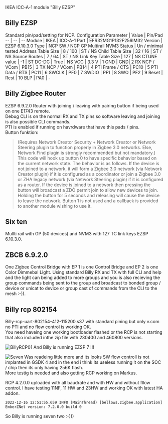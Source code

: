 IKEA ICC-A-1 module "Billy EZSP"

## Billy EZSP
Standard pin/pad/setting for NCP.
Configuration Parameter | Value | Pin/Pad
-- | -- | --
Module | IKEA | ICC-A-1
Part | EFR32MG1P132F256IM32
Version | EZSP 6.10.3.0
Type | NCP SW / NCP GP Multirail NVM3
Status |  Un / minimal tested
Address Table Size | 8 / 100 | ST / NS
Child Table Size | 32 / 16 | ST / NS
Source Routes | 7 / 64 | ST / NS
Link Key Table Size	| 127	| NS
CTUNE value | -1 | ST
DC-DC | True | NS
VCC | 3.3 V  | 1
GND | GND| 2
RX NCP / VCom | PB15 | 3
TX NCP / VCom | PB14 | 4
PTI Frame / CTS | PC10 | 5
PTI Data / RTS | PC11 | 6
SWCLK | PF0 | 7
SWDIO | PF1 | 8
SWO | PF2 | 9
Reset | Rest | 10
BLP | PA0 | -


## Billy Zigbee Router 
EZSP 6.9.2.0 Router with joining / leaving with pairing button if being used on one E1743 remote.  
Debug CLI is on the normal RX and TX pins so software leaving and joining is also possible CLI commands.  
PTI is enabled if running on havrdware that have this pads / pins.  
Button funktion:

>(Requires Network Creator Security + Network Creator or Network Steering plugin to function properly in Zigbee 3.0 networks.  Else, Network Find plugin is strongly recommended but not mandatory.)  This code will hook up button 0 to have specific behavior based on the current network state.  The behavior is as follows. If the device is not joined to a network, it will form a Zigbee 3.0 network (via Network Creator plugin) if it is configured as a coordinator or join a Zigbee 3.0 or ZHA legacy network (via Network Steering plugin) if it is configured as a router. If the device is joined to a network then pressing the button will broadcast a ZDO permit join to allow new devices to join.  Holding the button for 5 seconds and releasing will cause the device to leave the network.  Button 1 is not used and a callback is provided to another module wishing to use it.

## Six ten
Mullti rail with GP (50 devices) and NVM3 with 127 TC link keys EZSP 6.10.3.0.

## ZBCB 6.9.2.0
One Zigbee Control Bridge with EP 1 is one Control Bridge and EP 2 is one Color Dimmebal Light.
Using standard Billy RX and TX with full CLI and help and the light can being added to more groups and you is also recieving the group commands being sent to the group and broadcast to bonded group / device or unicat to device or group cast of commands from the CLI to the mesh :-)).  
 
## Billy rcp 802154
Billy-rcp-uart-802154-412-115200.s37 with standard pining but only v.com no PTI and no flow control is working OK.  
You need haveing one working bootloader flashed or the RCP is not starting that also included inthe zip file with 230400 and 460800 versions.    



![BillyRCP01](https://user-images.githubusercontent.com/49618193/161375800-ae4260cf-14f1-417b-b294-d199a8eaa635.PNG)
And Billy is running EZSP 7 !!!

![Seven](https://user-images.githubusercontent.com/49618193/161375855-3f13dfa8-e381-4d16-95f6-347d1f283815.png)
Was readeing little more and its looks SW flow controll is not implanted in GSDK 4 and in the end i think its useless running it on the SOC / chip then its only having 256K flash.  
More testig  is needed and also getting RCP working on Markus.  
   
 RCP 4.2.0.0 uploaded with all baudrate and with  HW and without fllow control.
 I have testing 11NF, 11 HW and 23HW and working OK with latest HA addon.
 ```
 2022-12-16 12:51:55.659 INFO (MainThread) [bellows.zigbee.application] EmberZNet version: 7.2.0.0 build 0
```
So Billy is running seven two :-)))
